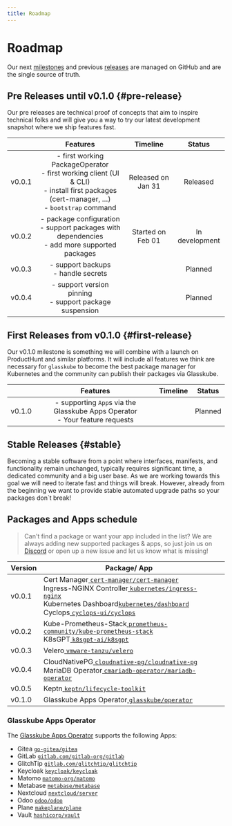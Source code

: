 ```yaml
---
title: Roadmap
---
```


# Roadmap

Our next [milestones](https://github.com/glasskube/glasskube/milestones) and previous [releases](https://github.com/glasskube/glasskube/releases) are managed on GitHub and are the single source of truth.

## Pre Releases until v0.1.0 {#pre-release}

Our pre releases are technical proof of concepts that aim to inspire technical folks and will give you a way to try our latest development snapshot where we ship features fast.

| 	        |                                           Features                                                                                 	                                           |     Timeline        	     |   Status     	   |
|----------|:------------------------------------------------------------------------------------------------------------------------------------------------------------------------------:|:-------------------------:|:----------------:|
| v0.0.1 | - first working PackageOperator<br/>- first working client (UI & CLI)<br/>- install first packages (cert-manager, …) <br/>- `bootstrap` command 	 | Released on Jan 31 	 | Released 	 |
| v0.0.2 	 |                             - package configuration<br/>- support packages with dependencies <br/>- add more supported packages                                                     	                             |             	      Started on Feb 01       |   In development    	   |
| v0.0.3 	 |                                   - support backups<br/>- handle secrets                                                                  	                                    |             	             |   Planned    	   |
| v0.0.4 	 |                              - support version pinning<br/>- support package suspension                                                       	                              |             	             |   Planned    	   |

## First Releases from v0.1.0 {#first-release}

Our v0.1.0 milestone is something we will combine with a launch on ProductHunt and similar platforms.
It will include all features we think are necessary for `glasskube` to become the best package manager for Kubernetes and the community can publish their packages via Glasskube.

| 	        |                   Features                                    	                   | Timeline 	 |   Status 	   |
|----------|:---------------------------------------------------------------------------------:|:----------:|:------------:|
| v0.1.0 	 | - supporting `App`s via the Glasskube Apps Operator<br/>- Your feature requests 	 |     	      | Planned    	 |

## Stable Releases {#stable}

Becoming a stable software from a point where interfaces, manifests, and functionality remain unchanged, typically requires significant time, a dedicated community and a big user base.
As we are working towards this goal we will need to iterate fast and things will break. However, already from the beginning we want to provide stable automated upgrade paths so your packages don´t break! 

## Packages and Apps schedule 
> Can't find a package or want your app included in the list? We are always adding new supported packages & apps,
> so just join us on [Discord](https://discord.gg/SxH6KUCGH7) or open up a new issue and let us know what is missing!

| Version | Package/ App                                                                                                                                                                                                                                                                                                                                                                            |   |
|---------|-----------------------------------------------------------------------------------------------------------------------------------------------------------------------------------------------------------------------------------------------------------------------------------------------------------------------------------------------------------------------------------------|---|
| v0.0.1   | Cert Manager[ `cert-manager/cert-manager` ]( https://github.com/cert-manager/cert-manager ) <br/>  Ingress-NGINX Controller[ `kubernetes/ingress-nginx` ]( https://github.com/kubernetes/ingress-nginx ) <br/> Kubernetes Dashboard[`kubernetes/dashboard`](https://github.com/kubernetes/dashboard) <br/> Cyclops[ `cyclops-ui/cyclops` ]( https://github.com/cyclops-ui/cyclops ) |   |
| v0.0.2   | Kube-Prometheus-Stack[ `prometheus-community/kube-prometheus-stack` ]( https://github.com/prometheus-community/helm-charts/tree/main/charts/kube-prometheus-stack )  <br/> K8sGPT[ `k8sgpt-ai/k8sgpt` ]( https://github.com/k8sgpt-ai/k8sgpt )                                                                                                                                          |   |
| v0.0.3   | Velero[ `vmware-tanzu/velero` ]( https://github.com/vmware-tanzu/velero )                                                                                                                                                                                                                                                                                                               |   |
| v0.0.4   | CloudNativePG[ `cloudnative-pg/cloudnative-pg` ]( https://github.com/cloudnative-pg/cloudnative-pg] ) <br/> MariaDB Operator[ `cmariadb-operator/mariadb-operator` ]( https://github.com/mariadb-operator/mariadb-operator] )                                                                                                                                                           |   |
| v0.0.5   | Keptn[ `keptn/lifecycle-toolkit` ]( https://github.com/keptn/lifecycle-toolkit )                                                                                                                                                                                                                                                                                                        |   |
| v0.1.0   | Glasskube Apps Operator[ `glasskube/operator` ]( https://github.com/glasskube/operator/ )                                                                                                                                                                                                                                                                                               |   |

### Glasskube Apps Operator
The [Glasskube Apps Operator](https://github.com/glasskube/operator/) supports the following Apps:
- Gitea [`go-gitea/gitea`](https://github.com/go-gitea/gitea)
- GitLab [`gitlab.com/gitlab-org/gitlab`](https://gitlab.com/gitlab-org/gitlab)
- GlitchTip [`gitlab.com/glitchtip/glitchtip`](https://gitlab.com/glitchtip)
- Keycloak [`keycloak/keycloak`](https://github.com/keycloak/keycloak)
- Matomo [`matomo-org/matomo`](https://github.com/matomo-org/matomo)
- Metabase [`metabase/metabase`](https://github.com/metabase/metabase)
- Nextcloud [`nextcloud/server`](https://github.com/nextcloud/server)
- Odoo [`odoo/odoo`](https://github.com/odoo/odoo)
- Plane [`makeplane/plane`](https://github.com/makeplane/plane)
- Vault [`hashicorp/vault`](https://github.com/hashicorp/vault)
